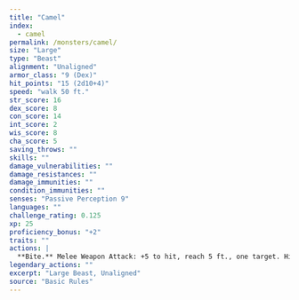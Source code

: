 ```yaml
---
title: "Camel"
index:
  - camel
permalink: /monsters/camel/
size: "Large"
type: "Beast"
alignment: "Unaligned"
armor_class: "9 (Dex)"
hit_points: "15 (2d10+4)"
speed: "walk 50 ft."
str_score: 16
dex_score: 8
con_score: 14
int_score: 2
wis_score: 8
cha_score: 5
saving_throws: ""
skills: ""
damage_vulnerabilities: ""
damage_resistances: ""
damage_immunities: ""
condition_immunities: ""
senses: "Passive Perception 9"
languages: ""
challenge_rating: 0.125
xp: 25
proficiency_bonus: "+2"
traits: ""
actions: |
  **Bite.** Melee Weapon Attack: +5 to hit, reach 5 ft., one target. Hit: 2 (1d4) bludgeoning damage.  
legendary_actions: ""
excerpt: "Large Beast, Unaligned"
source: "Basic Rules"
---
```

